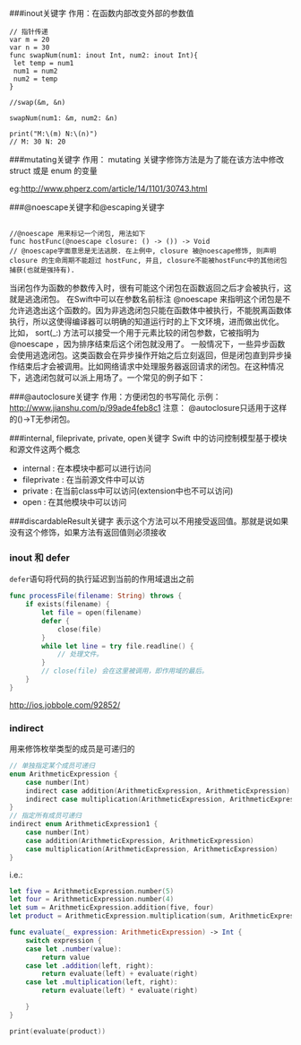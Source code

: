 ###inout关键字
作用：在函数内部改变外部的参数值
``` objc
// 指针传递
var m = 20
var n = 30
func swapNum(num1: inout Int, num2: inout Int){
 let temp = num1
 num1 = num2
 num2 = temp
}

//swap(&m, &n)

swapNum(num1: &m, num2: &n)

print("M:\(m) N:\(n)")
// M: 30 N: 20

```
###mutating关键字
作用： mutating 关键字修饰方法是为了能在该方法中修改 struct 或是 enum 的变量

eg:http://www.phperz.com/article/14/1101/30743.html

###@noescape关键字和@escaping关键字

``` objc

//@noescape 用来标记一个闭包, 用法如下
func hostFunc(@noescape closure: () -> ()) -> Void
// @noescape字面意思是无法逃脱. 在上例中, closure 被@noescape修饰, 则声明 closure 的生命周期不能超过 hostFunc, 并且, closure不能被hostFunc中的其他闭包捕获(也就是强持有).
```
当闭包作为函数的参数传入时，很有可能这个闭包在函数返回之后才会被执行，这就是逃逸闭包。
在Swift中可以在参数名前标注 @noescape 来指明这个闭包是不允许逃逸出这个函数的。因为非逃逸闭包只能在函数体中被执行，不能脱离函数体执行，所以这使得编译器可以明确的知道运行时的上下文环境，进而做出优化。
比如， sort(_:) 方法可以接受一个用于元素比较的闭包参数，它被指明为 @noescape ，因为排序结束后这个闭包就没用了。
一般情况下，一些异步函数会使用逃逸闭包。这类函数会在异步操作开始之后立刻返回，但是闭包直到异步操作结束后才会被调用。比如网络请求中处理服务器返回请求的闭包。在这种情况下，逃逸闭包就可以派上用场了。一个常见的例子如下：

###@autoclosure关键字
作用：方便闭包的书写简化
示例： http://www.jianshu.com/p/99ade4feb8c1
注意： @autoclosure只适用于这样的()->T无参闭包。

###internal, fileprivate, private, open关键字
Swift 中的访问控制模型基于模块和源文件这两个概念
 - internal : 在本模块中都可以进行访问
 - fileprivate : 在当前源文件中可以访
 - private : 在当前class中可以访问(extension中也不可以访问)
 - open : 在其他模块中可以访问


###discardableResult关键字
表示这个方法可以不用接受返回值。那就是说如果没有这个修饰，如果方法有返回值则必须接收

### inout 和 defer
`defer`语句将代码的执行延迟到当前的作用域退出之前
```swift
func processFile(filename: String) throws {
    if exists(filename) {
        let file = open(filename)
        defer {
            close(file)
        }
        while let line = try file.readline() {
            // 处理文件。
        }
        // close(file) 会在这里被调用，即作用域的最后。
    }
}
```
http://ios.jobbole.com/92852/

### indirect
用来修饰枚举类型的成员是可递归的
```swift
// 单独指定某个成员可递归
enum ArithmeticExpression {
    case number(Int)
    indirect case addition(ArithmeticExpression, ArithmeticExpression)
    indirect case multiplication(ArithmeticExpression, ArithmeticExpression)
}
// 指定所有成员可递归
indirect enum ArithmeticExpression1 {
    case number(Int)
    case addition(ArithmeticExpression, ArithmeticExpression)
    case multiplication(ArithmeticExpression, ArithmeticExpression)
}
```
i.e.:
```swift
let five = ArithmeticExpression.number(5)
let four = ArithmeticExpression.number(4)
let sum = ArithmeticExpression.addition(five, four)
let product = ArithmeticExpression.multiplication(sum, ArithmeticExpression.number(2))

func evaluate(_ expression: ArithmeticExpression) -> Int {
    switch expression {
    case let .number(value):
        return value
    case let .addition(left, right):
        return evaluate(left) + evaluate(right)
    case let .multiplication(left, right):
        return evaluate(left) * evaluate(right)

    }
}

print(evaluate(product))
```
